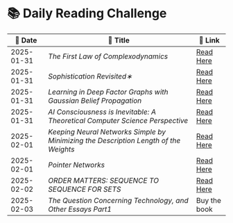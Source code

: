 # 📚 Daily Reading Challenge  

| 📅 **Date** | 📖 **Title** | 🔗 **Link** |  
|------------|-------------|------------|  
| 2025-01-31 | *The First Law of Complexodynamics* | [Read Here](https://arc.net/folder/D0472A20-9C20-4D3F-B145-D2865C0A9FEE) |  
| 2025-01-31 | *Sophistication Revisited∗* | [Read Here](https://lance.fortnow.com/papers/files/soph.pdf) |  
| 2025-01-31 | *Learning in Deep Factor Graphs with Gaussian Belief Propagation* | [Read Here](https://arxiv.org/html/2311.14649v3) |
| 2025-01-31 | *AI Consciousness is Inevitable: A Theoretical Computer Science Perspective* | [Read Here](https://arxiv.org/pdf/2403.17101) |
| 2025-02-01 | *Keeping Neural Networks Simple by Minimizing the Description Length of the Weights* | [Read Here](https://www.cs.toronto.edu/~hinton/csc2535/readings/colt93.pdf) |
| 2025-02-01 | *Pointer Networks* | [Read Here](https://arxiv.org/pdf/1506.03134) |
| 2025-02-02 | *ORDER MATTERS: SEQUENCE TO SEQUENCE FOR SETS* | [Read Here](https://arxiv.org/pdf/1511.06391) |
| 2025-02-03 | *The Question Concerning Technology, and Other Essays Part1* | Buy the book |